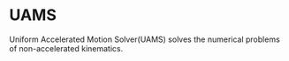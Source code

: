 # UAMS
Uniform Accelerated Motion Solver(UAMS) solves the numerical problems of non-accelerated kinematics. 
